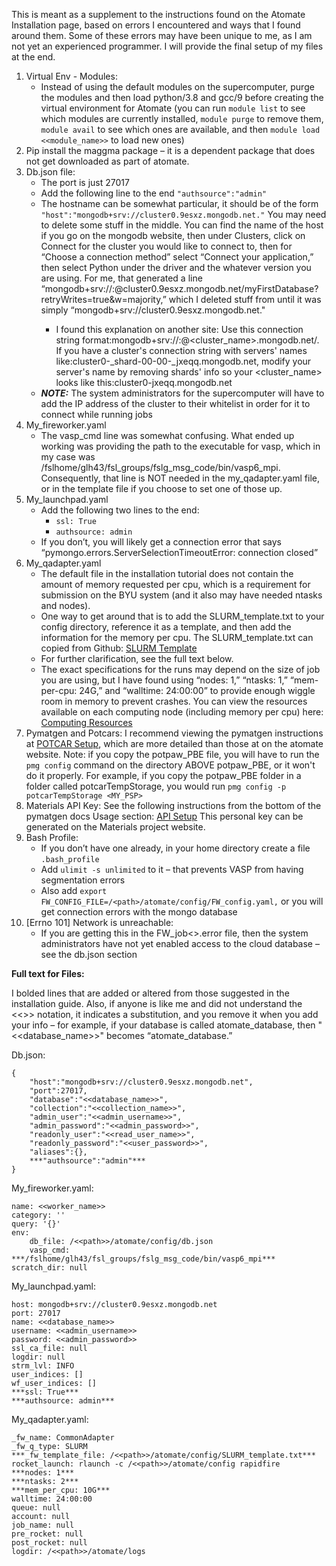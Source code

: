 This is meant as a supplement to the instructions found on the Atomate Installation page, based on errors I encountered and ways that I found around them. Some of these errors may have been unique to me, as I am not yet an experienced programmer. I will provide the final setup of my files at the end. 

1. Virtual Env - Modules:
   - Instead of using the default modules on the supercomputer, purge the modules and then load python/3.8 and gcc/9 before creating the virtual environment for Atomate (you can run `module list` to see which modules are currently installed, `module purge` to remove them, `module avail` to see which ones are available, and then `module load <<module_name>>` to load new ones)
3. Pip install the maggma package – it is a dependent package that does not get downloaded as part of atomate. 
4. Db.json file:
   - The port is just 27017
   - Add the following line to the end `"authsource":"admin"`
   - The hostname can be somewhat particular, it should be of the form `"host":"mongodb+srv://cluster0.9esxz.mongodb.net."` You may need to delete some stuff in the middle. You can find the name of the host if you go on the mongodb website, then under Clusters, click on Connect for the cluster you would like to connect to, then for “Choose a connection method” select “Connect your application,” then select Python under the driver and the whatever version you are using. For me, that generated a line “mongodb+srv://<username>:<password>@cluster0.9esxz.mongodb.net/myFirstDatabase?retryWrites=true&w=majority,” which I deleted stuff from until it was simply “mongodb+srv://cluster0.9esxz.mongodb.net."
      - I found this explanation on another site: Use this connection string format:mongodb+srv://:@<cluster_name>.mongodb.net/. If you have a cluster's connection string with servers' names like:cluster0-_shard-00-00-_jxeqq.mongodb.net, modify your server's name by removing shards' info so your <cluster_name> looks like this:cluster0-jxeqq.mongodb.net
    - ***NOTE:*** The system administrators for the supercomputer will have to add the IP address of the cluster to their whitelist in order for it to connect while running jobs
4. My_fireworker.yaml
    - The vasp_cmd line was somewhat confusing. What ended up working was providing the path to the executable for vasp, which in my case was /fslhome/glh43/fsl_groups/fslg_msg_code/bin/vasp6_mpi. Consequently, that line is NOT needed in the my_qadapter.yaml file, or in the template file if you choose to set one of those up. 
5. My_launchpad.yaml
    - Add the following two lines to the end: 
      - `ssl: True`
      - `authsource: admin`
    - If you don’t, you will likely get a connection error that says “pymongo.errors.ServerSelectionTimeoutError: connection closed”
6. My_qadapter.yaml
   - The default file in the installation tutorial does not contain the amount of memory requested per cpu, which is a requirement for submission on the BYU system (and it also may have needed ntasks and nodes). 
   - One way to get around that is to add the SLURM_template.txt to your config directory, reference it as a template, and then add the information for the memory per cpu. The SLURM_template.txt can copied from Github: [SLURM Template](https://github.com/materialsproject/fireworks/blob/main/fireworks/user_objects/queue_adapters/SLURM_template.txt)
   - For further clarification, see the full text below. 
   - The exact specifications for the runs may depend on the size of job you are using, but I have found using “nodes: 1,” “ntasks: 1,” “mem-per-cpu: 24G,” and “walltime: 24:00:00” to provide enough wiggle room in memory to prevent crashes. You can view the resources available on each computing node (including memory per cpu) here: [Computing Resources](https://rc.byu.edu/documentation/resources)
7. Pymatgen and Potcars: I recommend viewing the pymatgen instructions at [POTCAR Setup](https://pymatgen.org/installation.html#potcar-setup), which are more detailed than those at on the atomate website. Note: if you copy the potpaw_PBE file, you will have to run the `pmg config` command on the directory ABOVE potpaw_PBE, or it won't do it properly. For example, if you copy the potpaw_PBE folder in a folder called potcarTempStorage, you would run `pmg config -p potcarTempStorage <MY_PSP>`
8. Materials API Key: See the following instructions from the bottom of the pymatgen docs Usage section:  [API Setup](https://pymatgen.org/usage.html#setting-the-pmg-mapi-key-in-the-config-file)  This personal key can be generated on the Materials project website.
9. Bash Profile:
    - If you don’t have one already, in your home directory create a file `.bash_profile`
    - Add `ulimit -s unlimited` to it – that prevents VASP from having segmentation errors
    - Also add `export FW_CONFIG_FILE=/<path>/atomate/config/FW_config.yaml,` or you will get connection errors with the mongo database
10. [Errno 101] Network is unreachable: 
    - If you are getting this in the FW_job<<number>>.error file, then the system administrators have not yet enabled access to the cloud database – see the db.json section


**Full text for Files:**

I bolded lines that are added or altered from those suggested in the installation guide. Also, if anyone is like me and did not understand the <<>> notation, it indicates a substitution, and you remove it when you add your info – for example, if your database is called atomate_database, then "<<database_name>>" becomes “atomate_database.”


Db.json:
```
{
	"host":"mongodb+srv://cluster0.9esxz.mongodb.net",
	"port":27017,
	"database":"<<database_name>>",
	"collection":"<<collection_name>>",
	"admin_user":"<<admin_username>>",
	"admin_password":"<<admin_password>>",
	"readonly_user":"<<read_user_name>>",
	"readonly_password":"<<user_password>>",
	"aliases":{},
	***"authsource":"admin"***
}
```

My_fireworker.yaml:
```
name: <<worker_name>>
category: ''
query: '{}'
env:
    db_file: /<<path>>/atomate/config/db.json
    vasp_cmd: ***/fslhome/glh43/fsl_groups/fslg_msg_code/bin/vasp6_mpi***
scratch_dir: null
```

My_launchpad.yaml:
```
host: mongodb+srv://cluster0.9esxz.mongodb.net
port: 27017
name: <<database_name>>
username: <<admin_username>>
password: <<admin_password>>
ssl_ca_file: null
logdir: null
strm_lvl: INFO
user_indices: []
wf_user_indices: []
***ssl: True***
***authsource: admin***
```

My_qadapter.yaml: 
```
_fw_name: CommonAdapter
_fw_q_type: SLURM
***_fw_template_file: /<<path>>/atomate/config/SLURM_template.txt***
rocket_launch: rlaunch -c /<<path>>/atomate/config rapidfire
***nodes: 1***
***ntasks: 2***
***mem_per_cpu: 10G***
walltime: 24:00:00
queue: null
account: null
job_name: null
pre_rocket: null
post_rocket: null
logdir: /<<path>>/atomate/logs
```
